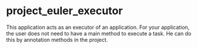# project_euler_executor
This application acts as an executor of an application. For your application, the user does not need to have a main method to execute a task. He can do this by annotation methods in the project.
